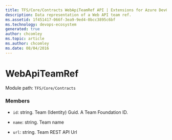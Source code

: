 ```yaml
---
title: TFS/Core/Contracts WebApiTeamRef API | Extensions for Azure DevOps Services
description: Data representation of a Web API team ref.
ms.assetid: 1f451417-066f-3ea9-9ed4-0bcc3895c6bf
ms.technology: devops-ecosystem
generated: true
author: chcomley
ms.topic: article
ms.author: chcomley
ms.date: 08/04/2016
---
```


# WebApiTeamRef

Module path: `TFS/Core/Contracts`

### Members

* `id`: string. Team (Identity) Guid. A Team Foundation ID.

* `name`: string. Team name

* `url`: string. Team REST API Url
